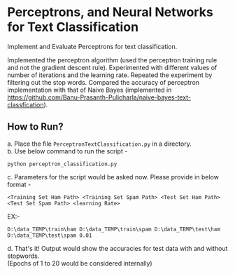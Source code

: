 # Perceptrons, and Neural Networks for Text Classification

Implement and Evaluate Perceptrons for text classification.

Implemented the perceptron algorithm (used the perceptron training rule and not the gradient descent rule). Experimented with different values of number of iterations and the learning rate. Repeated the experiment by filtering out the stop words. Compared the accuracy of perceptron implementation with that of Naive Bayes (implemented in https://github.com/Banu-Prasanth-Pulicharla/naive-bayes-text-classfication).

## How to Run?
a. Place the file `PerceptronTextClassification.py` in a directory.  
b. Use below command to run the script -   
   ```
   python perceptron_classification.py
   ```
c. Parameters for the script would be asked now. Please provide in below format -   
   ```
   <Training Set Ham Path> <Training Set Spam Path> <Test Set Ham Path> <Test Set Spam Path> <learning Rate>
   ```
   EX:-   
   ```
   D:\data_TEMP\train\ham D:\data_TEMP\train\spam D:\data_TEMP\test\ham D:\data_TEMP\test\spam 0.01
   ```
d. That's it! Output would show the accuracies for test data with and without stopwords.      
   (Epochs of 1 to 20 would be considered internally)